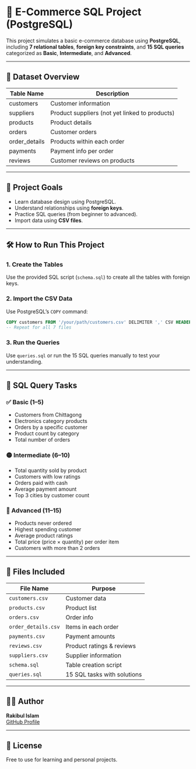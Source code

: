 
# 🛒 E-Commerce SQL Project (PostgreSQL)

This project simulates a basic e-commerce database using **PostgreSQL**, including **7 relational tables**, **foreign key constraints**, and **15 SQL queries** categorized as **Basic**, **Intermediate**, and **Advanced**.

---

## 📂 Dataset Overview

| Table Name       | Description                                  |
|------------------|----------------------------------------------|
| customers        | Customer information                         |
| suppliers        | Product suppliers (not yet linked to products) |
| products         | Product details                              |
| orders           | Customer orders                              |
| order_details    | Products within each order                   |
| payments         | Payment info per order                       |
| reviews          | Customer reviews on products                 |

---

## 📌 Project Goals

- Learn database design using PostgreSQL.
- Understand relationships using **foreign keys**.
- Practice SQL queries (from beginner to advanced).
- Import data using **CSV files**.

---

## 🛠️ How to Run This Project

### 1. Create the Tables

Use the provided SQL script (`schema.sql`) to create all the tables with foreign keys.

### 2. Import the CSV Data

Use PostgreSQL’s `COPY` command:

```sql
COPY customers FROM '/your/path/customers.csv' DELIMITER ',' CSV HEADER;
-- Repeat for all 7 files
```

### 3. Run the Queries

Use `queries.sql` or run the 15 SQL queries manually to test your understanding.

---

## 🧪 SQL Query Tasks

### ✅ Basic (1–5)
- Customers from Chittagong
- Electronics category products
- Orders by a specific customer
- Product count by category
- Total number of orders

### 🟡 Intermediate (6–10)
- Total quantity sold by product
- Customers with low ratings
- Orders paid with cash
- Average payment amount
- Top 3 cities by customer count

### 🔴 Advanced (11–15)
- Products never ordered
- Highest spending customer
- Average product ratings
- Total price (price × quantity) per order item
- Customers with more than 2 orders

---

## 🔗 Files Included

| File Name          | Purpose                  |
|--------------------|--------------------------|
| `customers.csv`    | Customer data            |
| `products.csv`     | Product list             |
| `orders.csv`       | Order info               |
| `order_details.csv`| Items in each order      |
| `payments.csv`     | Payment amounts          |
| `reviews.csv`      | Product ratings & reviews|
| `suppliers.csv`    | Supplier information     |
| `schema.sql`       | Table creation script    |
| `queries.sql`      | 15 SQL tasks with solutions |

---

## 👨‍💻 Author

**Rakibul Islam**  
[GitHub Profile](https://github.com/yourusername)

---

## 📜 License

Free to use for learning and personal projects.

